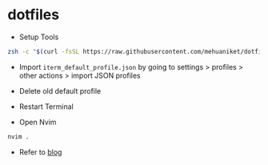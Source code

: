 # dotfiles

- Setup Tools

```bash
zsh -c "$(curl -fsSL https://raw.githubusercontent.com/mehuaniket/dotfiles/main/scripts/setup.sh)" 

```

- Import `iterm_default_profile.json` by going to settings > profiles > other actions > import JSON profiles

- Delete old default profile

- Restart Terminal 

- Open Nvim

```bash
nvim .
```

- Refer to [blog](https://mehuaniket.com/blog/how-do-i-setup-my-mac/)
